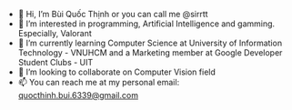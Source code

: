 - 👋 Hi, I’m Bùi Quốc Thịnh or you can call me @sirrtt
- 👀 I’m interested in programming, Artificial Intelligence and gamming. Especially, Valorant
- 🌱 I’m currently learning Computer Science at University of Information Technology - VNUHCM and a Marketing member at Google Developer Student Clubs - UIT
- 💞️ I’m looking to collaborate on Computer Vision field
- 📫 You can reach me at my personal email: quocthinh.bui.6339@gmail.com

<!---
sirrtt/sirrtt is a ✨ special ✨ repository because its `README.md` (this file) appears on your GitHub profile.
You can click the Preview link to take a look at your changes.
--->
